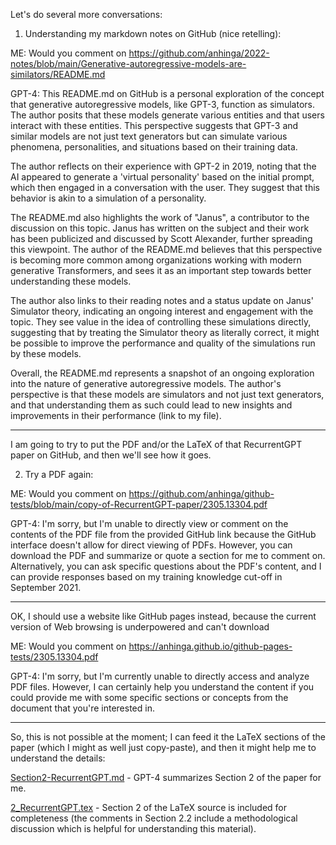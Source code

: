 Let's do several more conversations:

1) Understanding my markdown notes on GitHub (nice retelling):

ME: Would you comment on https://github.com/anhinga/2022-notes/blob/main/Generative-autoregressive-models-are-similators/README.md

GPT-4: This README.md on GitHub is a personal exploration of the concept that generative autoregressive models, like GPT-3, function as simulators. The author posits that these models generate various entities and that users interact with these entities. This perspective suggests that GPT-3 and similar models are not just text generators but can simulate various phenomena, personalities, and situations based on their training data.

The author reflects on their experience with GPT-2 in 2019, noting that the AI appeared to generate a 'virtual personality' based on the initial prompt, which then engaged in a conversation with the user. They suggest that this behavior is akin to a simulation of a personality.

The README.md also highlights the work of "Janus", a contributor to the discussion on this topic. Janus has written on the subject and their work has been publicized and discussed by Scott Alexander, further spreading this viewpoint. The author of the README.md believes that this perspective is becoming more common among organizations working with modern generative Transformers, and sees it as an important step towards better understanding these models.

The author also links to their reading notes and a status update on Janus' Simulator theory, indicating an ongoing interest and engagement with the topic. They see value in the idea of controlling these simulations directly, suggesting that by treating the Simulator theory as literally correct, it might be possible to improve the performance and quality of the simulations run by these models.

Overall, the README.md represents a snapshot of an ongoing exploration into the nature of generative autoregressive models. The author's perspective is that these models are simulators and not just text generators, and that understanding them as such could lead to new insights and improvements in their performance (link to my file).

---

I am going to try to put the PDF and/or the LaTeX of that RecurrentGPT paper on GitHub, and then we'll see how it goes.

2) Try a PDF again:

ME: Would you comment on https://github.com/anhinga/github-tests/blob/main/copy-of-RecurrentGPT-paper/2305.13304.pdf

GPT-4: I'm sorry, but I'm unable to directly view or comment on the contents of the PDF file from the provided GitHub link because the GitHub interface doesn't allow for direct viewing of PDFs. However, you can download the PDF and summarize or quote a section for me to comment on. Alternatively, you can ask specific questions about the PDF's content, and I can provide responses based on my training knowledge cut-off in September 2021.

---

OK, I should use a website like GitHub pages instead, because the current version of Web browsing is underpowered and can't download

ME: Would you comment on https://anhinga.github.io/github-pages-tests/2305.13304.pdf

GPT-4: I'm sorry, but I'm currently unable to directly access and analyze PDF files. However, I can certainly help you understand the content if you could provide me with some specific sections or concepts from the document that you're interested in.

---

So, this is not possible at the moment; I can feed it the LaTeX sections of the paper (which I might as well just copy-paste), and then it might help me to understand
the details:

[Section2-RecurrentGPT.md](Section2-RecurrentGPT.md) - GPT-4 summarizes Section 2 of the paper for me.

[2_RecurrentGPT.tex](2_RecurrentGPT.tex) - Section 2 of the LaTeX source is included for completeness (the comments in Section 2.2 include a methodological discussion which is helpful for understanding this material).
